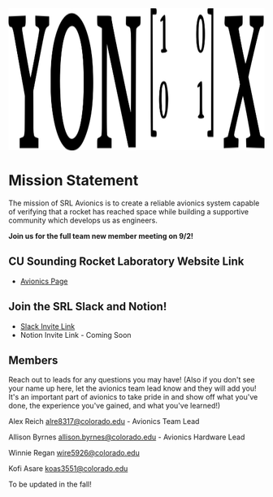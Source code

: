 <img src="images/yonixv2.png" width="600" height="280">

# Mission Statement

The mission of SRL Avionics is to create a reliable avionics system capable of verifying that a rocket has reached space while building a supportive community which develops us as engineers.

<!-- ## Meeting Time -->

**Join us for the full team new member meeting on 9/2!**

<!-- Avionics Meetings - Sunday 3:00pm Engineering Lobby (Check Slack avionics channel to make sure the location has not changed for the week)

Software Meetings - Saturday 5:00PM Engineering Lobby

Hardware Meetings - Friday 4:30PM Engineering Lobby -->

## CU Sounding Rocket Laboratory Website Link

- [Avionics Page](https://cusrl.com/avionics/)


## Join the SRL Slack and Notion!

- [Slack Invite Link](https://join.slack.com/t/soundingrocketlab/shared_invite/zt-2n9ciw4h3-sb49brFFkLlJb3Cov8K31A)
- Notion Invite Link - Coming Soon

## Members

Reach out to leads for any questions you may have! (Also if you don't see your name up here, let the avionics team lead know and they will add you! It's an important part of avionics to take pride in and show off what you've done, the experience you've gained, and what you've learned!)

Alex Reich [alre8317@colorado.edu](mailto:alre8317@colorado.edu)  - Avionics Team Lead

Allison Byrnes [allison.byrnes@colorado.edu](mailto:allison.byrnes@colorado.edu) - Avionics Hardware Lead

Winnie Regan [wire5926@colorado.edu](mailto:wire5926@colorado.edu)

<!-- Nico Madrid [nima9911@colorado.edu](mailto:nima9911@colorado.edu)  -->

Kofi Asare [koas3551@colorado.edu](mailto:koas3551@colorado.edu)

To be updated in the fall!

